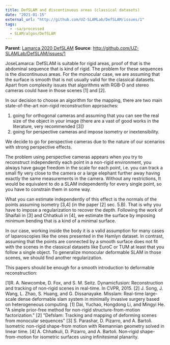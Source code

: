 ```yaml
---
title: DefSLAM and discontinuous areas (classical datasets)
date: "2021-01-15"
external_url: "http://github.com/UZ-SLAMLab/DefSLAM/issues/1"
tags:
  - -sa/processed
  - SLAM/algos/DefSLAM
---
```


**Parent**: [Lamarca 2020 DefSLAM](studienarbeit/lamarca-2020.md)
**Source**: <http://github.com/UZ-SLAMLab/DefSLAM/issues/1>

JoseLamarca:
DefSLAM is suitable for rigid areas, proof of that is the abdominal sequence that is kind of rigid.
The problem for these sequences is the discontinuous areas. For the monocular case, we are assuming that the surface is smooth that is not usually valid for the classical datasets. Apart from complexity issues that algorithms with RGB-D and stereo cameras could have in those scenes \[1\] and \[2\].

In our decision to choose an algorithm for the mapping, there are two main state-of-the-art non-rigid reconstruction approaches:

1.  going for orthogonal cameras and assuming that you can see the real size of the object in your image (there are a vast of good works in the literature, very recommended \[3\])
2.  going for perspective cameras and impose isometry or inextensibility.

We decide to go for perspective cameras due to the nature of our scenarios with strong perspective effects.

The problem using perspective cameras appears when you try to reconstruct independently each point in a non-rigid environment, you always have gauge freedom in the scale for each point, i.e. you can track a small fly very close to the camera or a large elephant further away having exactly the same measurements in the camera. Without any restrictions, It would be equivalent to do a SLAM independently for every single point, so you have to constrain them in some way.

What you can estimate independently of this effect is the normals of the points assuming isometry \[3,4\] (in the paper \[2\] sec. 5.B). That is why you have to impose a regularization to recover the depth. Following the work of Shaifali in \[3\] and Chhatkuli in \[4\], we estimate the surface by imposing minimum bending that is a kind of a minimal surface.

In our case, working inside the body it is a valid assumption for many cases of laparoscopies like the ones presented in the Hamlyn dataset.
In contrast, assuming that the points are connected by a smooth surface does not fit with the scenes in the classical datasets like EuroC or TUM at least that you follow a single object. To generalize monocular deformable SLAM in those scenes, we should find another regularization.

This papers should be enough for a smooth introduction to deformable reconstruction:

\[1\]R. A. Newcombe, D. Fox, and S. M. Seitz. Dynamicfusion: Reconstruction and tracking of non-rigid scenes in real-time. In CVPR, 2015.
\[2\] J. Song, J. Wang, L. Zhao, S. Huang, and G. Dissanayake. Misslam: Real-time large-scale dense deformable slam system in minimally invasive surgery based on heterogeneous computing.
\[1\] Dai, Yuchao, Hongdong Li, and Mingyi He. "A simple prior-free method for non-rigid structure-from-motion factorization."
\[2\] "Defslam: Tracking and mapping of deforming scenes from monocular sequences"
\[3\] S. Parashar, D. Pizarro, and A. Bartoli. Isometric non-rigid shape-from motion with Riemannian geometry solved in linear time.
\[4\] A. Chhatkuli, D. Pizarro, and A. Bartoli. Non-rigid shape-from-motion for isometric surfaces using infinitesimal planarity.

